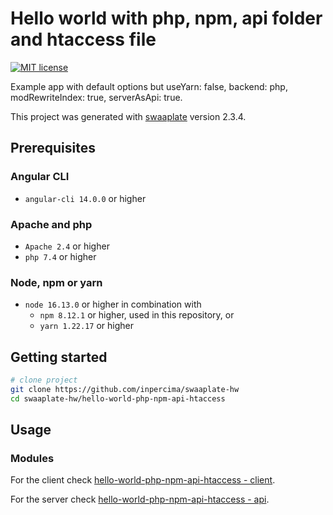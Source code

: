 # Hello world with php, npm, api folder and htaccess file

[![MIT license](https://img.shields.io/badge/license-MIT-blue.svg)](./LICENSE.md)

Example app with default options but useYarn: false, backend: php, modRewriteIndex: true, serverAsApi: true.

This project was generated with [swaaplate](https://github.com/inpercima/swaaplate) version 2.3.4.

## Prerequisites

### Angular CLI

* `angular-cli 14.0.0` or higher

### Apache and php

* `Apache 2.4` or higher
* `php 7.4` or higher

### Node, npm or yarn

* `node 16.13.0` or higher in combination with
  * `npm 8.12.1` or higher, used in this repository,  or
  * `yarn 1.22.17` or higher

## Getting started

```bash
# clone project
git clone https://github.com/inpercima/swaaplate-hw
cd swaaplate-hw/hello-world-php-npm-api-htaccess
```

## Usage

### Modules

For the client check [hello-world-php-npm-api-htaccess - client](./client).

For the server check [hello-world-php-npm-api-htaccess - api](./api).
